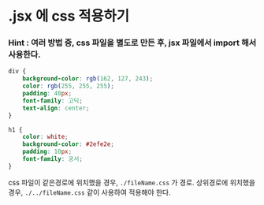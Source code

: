 # .jsx 에 css 적용하기

### Hint : 여러 방법 중, css 파일을 별도로 만든 후, jsx 파일에서 import 해서 사용한다.

```css
div {
    background-color: rgb(162, 127, 243);
    color: rgb(255, 255, 255);
    padding: 40px;
    font-family: 고딕;
    text-align: center;
}

h1 {
    color: white;
    background-color: #2efe2e;
    padding: 10px;
    font-family: 궁서;
}
```

css 파일이 같은경로에 위치했을 경우, `./fileName.css` 가 경로.
상위경로에 위치했을 경우, `./../fileName.css` 같이 사용하여 적용해야 한다.
